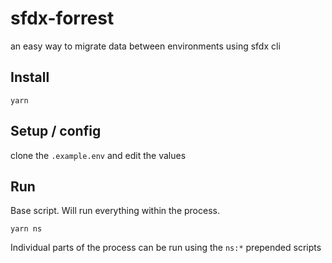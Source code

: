 # sfdx-forrest

an easy way to migrate data between environments using sfdx cli

## Install

```
yarn
```

## Setup / config

clone the `.example.env` and edit the values

## Run

Base script.
Will run everything within the process.

```
yarn ns
```

Individual parts of the process can be run using the `ns:*` prepended scripts
